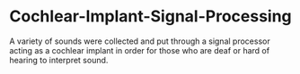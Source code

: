 # Cochlear-Implant-Signal-Processing
A variety of sounds were collected and put through a signal processor acting as a cochlear implant in order for those who are deaf or hard of hearing to interpret sound.
